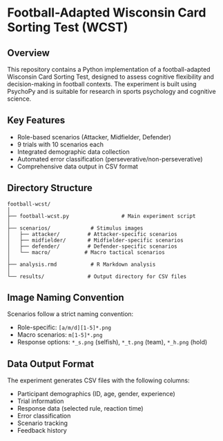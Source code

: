 # Football-Adapted Wisconsin Card Sorting Test (WCST)

## Overview
This repository contains a Python implementation of a football-adapted Wisconsin Card Sorting Test, designed to assess cognitive flexibility and decision-making in football contexts. The experiment is built using PsychoPy and is suitable for research in sports psychology and cognitive science.

## Key Features
- Role-based scenarios (Attacker, Midfielder, Defender)
- 9 trials with 10 scenarios each
- Integrated demographic data collection
- Automated error classification (perseverative/non-perseverative)
- Comprehensive data output in CSV format

## Directory Structure
```
football-wcst/
│
├── football-wcst.py                 # Main experiment script
│
├── scenarios/             # Stimulus images
│   ├── attacker/         # Attacker-specific scenarios
│   ├── midfielder/       # Midfielder-specific scenarios
│   ├── defender/         # Defender-specific scenarios
│   └── macro/           # Macro tactical scenarios
│
├── analysis.rmd           # R Markdown analysis
│
└── results/              # Output directory for CSV files
```

## Image Naming Convention
Scenarios follow a strict naming convention:
- Role-specific: `[a/m/d][1-5]*.png`
- Macro scenarios: `m[1-5]*.png`
- Response options: `*_s.png` (selfish), `*_t.png` (team), `*_h.png` (hold)

## Data Output Format
The experiment generates CSV files with the following columns:
- Participant demographics (ID, age, gender, experience)
- Trial information
- Response data (selected rule, reaction time)
- Error classification
- Scenario tracking
- Feedback history
